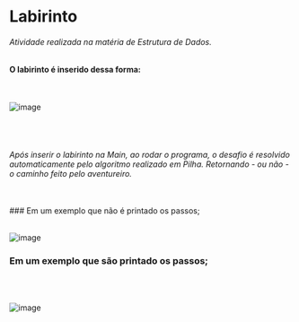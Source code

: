 # Labirinto 
###### Atividade realizada na matéria de Estrutura de Dados.

#### O labirinto é inserido dessa forma: <br>
<br>

![image](https://user-images.githubusercontent.com/80941562/174204609-8ece73fa-9ba1-4052-9c37-a2b33080503c.png)

<br>
<br>

###### Após inserir o labirinto na Main, ao rodar o programa, o desafio é resolvido automaticamente pelo algoritmo realizado em Pilha. Retornando - ou não - o caminho feito pelo aventureiro. <br>
<br>
### Em um exemplo que não é printado os passos; 
<br>
<br>

![image](https://user-images.githubusercontent.com/80941562/174204809-3fb1dd7a-de31-4375-98ab-a5967915202f.png)

### Em um exemplo que são printado os passos; 
<br>
<br>

![image](https://user-images.githubusercontent.com/80941562/174204888-d5a244e5-bbff-4b66-982c-1ef37ffb8210.png)







